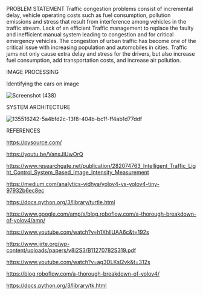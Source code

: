 PROBLEM STATEMENT
Traffic congestion problems consist of incremental delay, vehicle operating costs such as fuel consumption, pollution emissions and stress that result from interference among vehicles in the traffic stream.
Lack of an efficient Traffic management to replace the faulty and inefficient manual system leading to congestion and for critical emergency vehicles.
The congestion of urban traffic has become one of the critical issue with increasing population and automobiles in cities. Traffic jams not only cause extra delay and stress for the drivers, but also increase fuel consumption, add transportation costs, and increase air pollution.

IMAGE PROCESSING

Identifying the cars on image

![Screenshot (438)](https://user-images.githubusercontent.com/78838984/135569706-f00cb147-5df7-4959-b46d-5055062ef34e.png)




SYSTEM ARCHITECTURE

![135516242-5a4bfd2c-13f8-404b-bc1f-ff4ab1d77ddf](https://user-images.githubusercontent.com/78838984/135576912-fb8cc3ca-077e-49dc-bbb7-e8ab68c11f6f.jpeg)

REFERENCES

https://pysource.com/

https://youtu.be/VanxJiUwOrQ

https://www.researchgate.net/publication/282074763_Intelligent_Traffic_Light_Control_System_Based_Image_Intensity_Measurement

https://medium.com/analytics-vidhya/yolov4-vs-yolov4-tiny-97932b6ec8ec

https://docs.python.org/3/library/turtle.html

https://www.google.com/amp/s/blog.roboflow.com/a-thorough-breakdown-of-yolov4/amp/

https://www.youtube.com/watch?v=h1XhllUAA6c&t=192s

https://www.ijrte.org/wp-content/uploads/papers/v8i2S3/B11270782S319.pdf

https://www.youtube.com/watch?v=ag3DLKsl2vk&t=312s

https://blog.roboflow.com/a-thorough-breakdown-of-yolov4/

https://docs.python.org/3/library/tk.html
